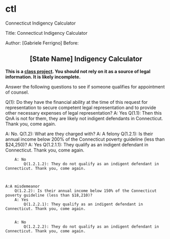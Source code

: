 # ctl
Connecticut Indigency Calculator

Title: Connecticut Indigency Calculator

Author: [Gabriele Ferrigno]
Before:<link rel="stylesheet" type="text/css" href="https://suffolklitlab.org/howto/qna/style/style.css">
<div id="icon" style="background-size: 110px 99px;background-image: url('https://suffolklitlab.org/howto/qna/images/maxheadroom.gif');"></div>
<h2 style="text-align:center;">[State Name] Indigency Calculator</h2>
<p><b>This is a <a href="http://www.codingthelaw.org/">class project</a>. You should not rely on it as a source of legal information. It is likely incomplete.</b></p>
<p>Answer the following questions to see if someone qualifies for appointment of counsel.</p>


Q(1): Do they have the financial ability at the time of this request for representation to secure competent legal representation and to provide other necessary expenses of legal representation?
A: Yes
	Q(1.1): Then this QnA is not for them, they are likely not indigent defendants in Connecticut. Thank you, come again. 


A: No.
	Q(1.2): What are they charged with?
	A: A felony
		Q(1.2.1): Is their annual income below 200% of the Connecticut poverty guideline (less than $24,250)?
		A: Yes
			Q(1.2.1.1): They qualify as an indigent defendant in Connecticut. Thank you, come again. 


		A: No
			Q(1.2.1.2): They do not qualify as an indigent defendant in Connecticut. Thank you, come again. 



	A:A misdemeanor 
		Q(1.2.2): Is their annual income below 150% of the Connecticut poverty guideline (less than $18,210)?
		A: Yes
			Q(1.2.2.1): They qualify as an indigent defendant in Connecticut. Thank you, come again. 


		A: No
			Q(1.2.2.2): They do not qualify as an indigent defendant in Connecticut. Thank you, come again. 


